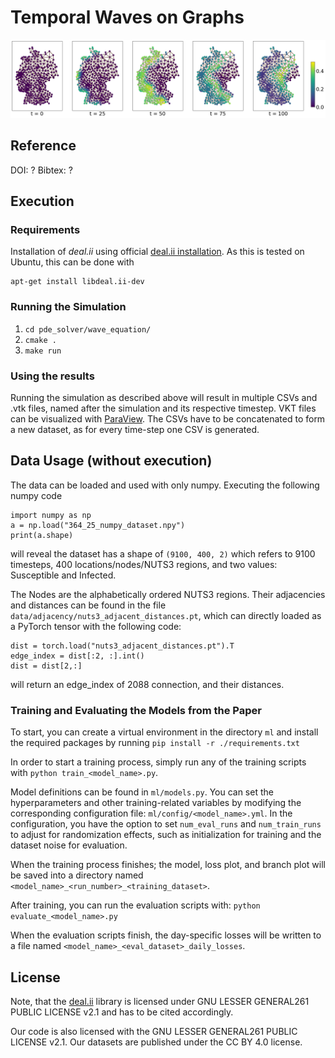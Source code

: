 # Temporal Waves on Graphs
![SI-diffusion](imgs/Graph-image-2.png)
## Reference
DOI: ? Bibtex: ? 

## Execution

### Requirements
Installation of *deal.ii* using official 
[deal.ii installation](https://dealii.org/download.html). As this is tested on 
Ubuntu, this can be done with

```
apt-get install libdeal.ii-dev
```


### Running the Simulation

1. ``` cd pde_solver/wave_equation/ ```
2. ``` cmake . ```
3. ``` make run ```

### Using the results

Running the simulation as described above will result in multiple CSVs and .vtk
 files, named after the simulation and its respective timestep. VKT files can be
 visualized with 
[ParaView](https://gitlab.kitware.com/paraview/paraview/-/tree/master). The CSVs
 have to be concatenated to form a new dataset, as for every time-step one CSV is
 generated.

## Data Usage (without execution)
The data can be loaded and used with only numpy.
Executing the following numpy code

```
import numpy as np
a = np.load("364_25_numpy_dataset.npy")
print(a.shape)
```
will reveal the dataset has a shape of ``` (9100, 400, 2) ``` which refers
to 9100 timesteps, 400 locations/nodes/NUTS3 regions, and two values: 
Susceptible and Infected.

The Nodes are the alphabetically ordered NUTS3 regions. Their 
adjacencies and distances can be found in the file ```data/adjacency/nuts3_adjacent_distances.pt```, 
which can directly loaded as a PyTorch tensor with the
following code:


```
dist = torch.load("nuts3_adjacent_distances.pt").T
edge_index = dist[:2, :].int()
dist = dist[2,:]
```

will return an edge_index of 2088 connection, and their distances. 

### Training and Evaluating the Models from the Paper

To start, you can create a virtual environment in the directory ```ml``` and install the required packages by running  ```pip install -r ./requirements.txt```

In order to start a training process, simply run any of the training scripts with ```python train_<model_name>.py```.

Model definitions can be found in `ml/models.py`. You can set the hyperparameters and other training-related variables by modifying the corresponding configuration file: `ml/config/<model_name>.yml`.
In the configuration, you have the option to set `num_eval_runs` and `num_train_runs` to adjust for randomization effects, such as initialization for training and the dataset noise for evaluation.

When the training process finishes; the model, loss plot, and branch plot will be saved into a directory named `<model_name>_<run_number>_<training_dataset>`. 

After training, you can run the evaluation scripts with: ```python evaluate_<model_name>.py```

When the evaluation scripts finish, the day-specific losses will be written to a file named `<model_name>_<eval_dataset>_daily_losses`.


## License

Note, that the [deal.ii](https://dealii.org/) library is licensed under GNU LESSER GENERAL261
PUBLIC LICENSE v2.1 and has to be cited accordingly.

Our code is also licensed with the GNU LESSER GENERAL261 PUBLIC LICENSE v2.1.
Our datasets are published under the CC BY 4.0 license.
